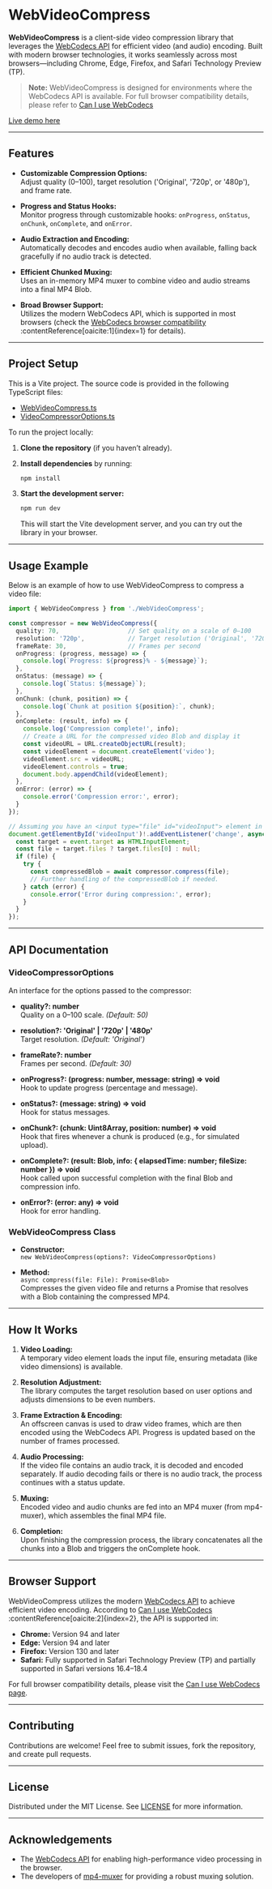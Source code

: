 # WebVideoCompress

**WebVideoCompress** is a client-side video compression library that leverages the [WebCodecs API](https://caniuse.com/webcodecs) for efficient video (and audio) encoding. Built with modern browser technologies, it works seamlessly across most browsers—including Chrome, Edge, Firefox, and Safari Technology Preview (TP).

> **Note:** WebVideoCompress is designed for environments where the WebCodecs API is available. For full browser compatibility details, please refer to [Can I use WebCodecs](https://caniuse.com/webcodecs)

[Live demo here](https://andtii.github.io/WebVideoCompress/)

---

## Features

- **Customizable Compression Options:**  
  Adjust quality (0–100), target resolution ('Original', '720p', or '480p'), and frame rate.
  
- **Progress and Status Hooks:**  
  Monitor progress through customizable hooks: `onProgress`, `onStatus`, `onChunk`, `onComplete`, and `onError`.

- **Audio Extraction and Encoding:**  
  Automatically decodes and encodes audio when available, falling back gracefully if no audio track is detected.

- **Efficient Chunked Muxing:**  
  Uses an in-memory MP4 muxer to combine video and audio streams into a final MP4 Blob.

- **Broad Browser Support:**  
  Utilizes the modern WebCodecs API, which is supported in most browsers (check the [WebCodecs browser compatibility](https://caniuse.com/webcodecs) :contentReference[oaicite:1]{index=1} for details).

---

## Project Setup

This is a Vite project. The source code is provided in the following TypeScript files:

- [WebVideoCompress.ts](./WebVideoCompress.ts)
- [VideoCompressorOptions.ts](./VideoCompressorOptions.ts)

To run the project locally:

1. **Clone the repository** (if you haven’t already).

2. **Install dependencies** by running:
   ~~~bash
   npm install
   ~~~

3. **Start the development server:**
   ~~~bash
   npm run dev
   ~~~
   This will start the Vite development server, and you can try out the library in your browser.

---

## Usage Example

Below is an example of how to use WebVideoCompress to compress a video file:

~~~typescript
import { WebVideoCompress } from './WebVideoCompress';

const compressor = new WebVideoCompress({
  quality: 70,                   // Set quality on a scale of 0–100
  resolution: '720p',            // Target resolution ('Original', '720p', or '480p')
  frameRate: 30,                 // Frames per second
  onProgress: (progress, message) => {
    console.log(`Progress: ${progress}% - ${message}`);
  },
  onStatus: (message) => {
    console.log(`Status: ${message}`);
  },
  onChunk: (chunk, position) => {
    console.log(`Chunk at position ${position}:`, chunk);
  },
  onComplete: (result, info) => {
    console.log('Compression complete!', info);
    // Create a URL for the compressed video Blob and display it
    const videoURL = URL.createObjectURL(result);
    const videoElement = document.createElement('video');
    videoElement.src = videoURL;
    videoElement.controls = true;
    document.body.appendChild(videoElement);
  },
  onError: (error) => {
    console.error('Compression error:', error);
  }
});

// Assuming you have an <input type="file" id="videoInput"> element in your HTML:
document.getElementById('videoInput')!.addEventListener('change', async (event: Event) => {
  const target = event.target as HTMLInputElement;
  const file = target.files ? target.files[0] : null;
  if (file) {
    try {
      const compressedBlob = await compressor.compress(file);
      // Further handling of the compressedBlob if needed.
    } catch (error) {
      console.error('Error during compression:', error);
    }
  }
});
~~~

---

## API Documentation

### VideoCompressorOptions

An interface for the options passed to the compressor:

- **quality?: number**  
  Quality on a 0–100 scale. *(Default: 50)*

- **resolution?: 'Original' | '720p' | '480p'**  
  Target resolution. *(Default: 'Original')*

- **frameRate?: number**  
  Frames per second. *(Default: 30)*

- **onProgress?: (progress: number, message: string) => void**  
  Hook to update progress (percentage and message).

- **onStatus?: (message: string) => void**  
  Hook for status messages.

- **onChunk?: (chunk: Uint8Array, position: number) => void**  
  Hook that fires whenever a chunk is produced (e.g., for simulated upload).

- **onComplete?: (result: Blob, info: { elapsedTime: number; fileSize: number }) => void**  
  Hook called upon successful completion with the final Blob and compression info.

- **onError?: (error: any) => void**  
  Hook for error handling.

### WebVideoCompress Class

- **Constructor:**  
  `new WebVideoCompress(options?: VideoCompressorOptions)`

- **Method:**  
  `async compress(file: File): Promise<Blob>`  
  Compresses the given video file and returns a Promise that resolves with a Blob containing the compressed MP4.

---

## How It Works

1. **Video Loading:**  
   A temporary video element loads the input file, ensuring metadata (like video dimensions) is available.

2. **Resolution Adjustment:**  
   The library computes the target resolution based on user options and adjusts dimensions to be even numbers.

3. **Frame Extraction & Encoding:**  
   An offscreen canvas is used to draw video frames, which are then encoded using the WebCodecs API. Progress is updated based on the number of frames processed.

4. **Audio Processing:**  
   If the video file contains an audio track, it is decoded and encoded separately. If audio decoding fails or there is no audio track, the process continues with a status update.

5. **Muxing:**  
   Encoded video and audio chunks are fed into an MP4 muxer (from mp4-muxer), which assembles the final MP4 file.

6. **Completion:**  
   Upon finishing the compression process, the library concatenates all the chunks into a Blob and triggers the onComplete hook.

---

## Browser Support

WebVideoCompress utilizes the modern [WebCodecs API](https://caniuse.com/webcodecs) to achieve efficient video encoding. According to [Can I use WebCodecs](https://caniuse.com/webcodecs) :contentReference[oaicite:2]{index=2}, the API is supported in:

- **Chrome:** Version 94 and later
- **Edge:** Version 94 and later
- **Firefox:** Version 130 and later
- **Safari:** Fully supported in Safari Technology Preview (TP) and partially supported in Safari versions 16.4–18.4

For full browser compatibility details, please visit the [Can I use WebCodecs page](https://caniuse.com/webcodecs).

---

## Contributing

Contributions are welcome! Feel free to submit issues, fork the repository, and create pull requests.

---

## License

Distributed under the MIT License. See [LICENSE](LICENSE) for more information.

---

## Acknowledgements

- The [WebCodecs API](https://caniuse.com/webcodecs) for enabling high-performance video processing in the browser.
- The developers of [mp4-muxer](https://github.com/edgeware/mp4-muxer) for providing a robust muxing solution.

